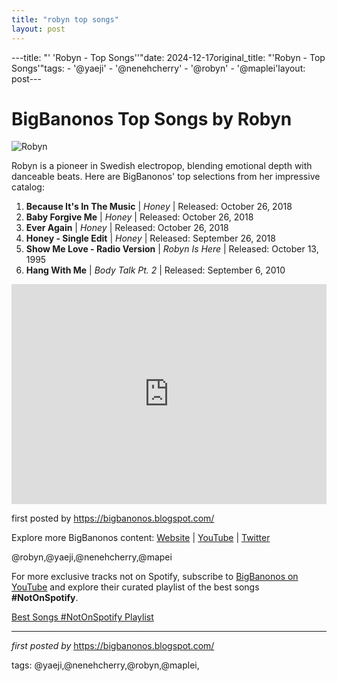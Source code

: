 ```yaml
---
title: "robyn top songs"
layout: post
---
```

---title: "' 'Robyn - Top Songs''"date: 2024-12-17original_title: "'Robyn - Top Songs'"tags:  - '@yaeji'  - '@nenehcherry'  - '@robyn'  - '@maplei'layout: post---<h1>BigBanonos Top Songs by Robyn</h1><img alt="Robyn" src="https://i.guim.co.uk/img/static/sys-images/Guardian/Pix/pictures/2010/9/23/1285256454261/Robyn-006.jpg?width=465&dpr=1&s=none&crop=none" /> <p>Robyn is a pioneer in Swedish electropop, blending emotional depth with danceable beats. Here are BigBanonos' top selections from her impressive catalog:</p> <ol> <li><strong>Because It's In The Music</strong> | <em>Honey</em> | Released: October 26, 2018</li> <li><strong>Baby Forgive Me</strong> | <em>Honey</em> | Released: October 26, 2018</li> <li><strong>Ever Again</strong> | <em>Honey</em> | Released: October 26, 2018</li> <li><strong>Honey - Single Edit</strong> | <em>Honey</em> | Released: September 26, 2018</li> <li><strong>Show Me Love - Radio Version</strong> | <em>Robyn Is Here</em> | Released: October 13, 1995</li> <li><strong>Hang With Me</strong> | <em>Body Talk Pt. 2</em> | Released: September 6, 2010</li></ol> <div> <iframe src="https://open.spotify.com/embed/playlist/3cHdYRXTXECPG9Xk7Sxxhr?utm_source=generator" width="100%" height="352" frameBorder="0" allowfullscreen="" allow="autoplay; clipboard-write; encrypted-media; fullscreen; picture-in-picture" loading="lazy"></iframe></div> <p>first posted by <a href="https://bigbanonos.blogspot.com/">https://bigbanonos.blogspot.com/</a></p> <div> <p>Explore more BigBanonos content: <a href="https://bigbanonos.blogspot.com/">Website</a> | <a href="https://www.youtube.com/@BigBanonos">YouTube</a> | <a href="https://x.com/bigbanonos">Twitter</a></p></div> <!--Tags--><p>@robyn,@yaeji,@nenehcherry,@mapei</p><!--Subscribe and Playlist Links--><div>    <p>For more exclusive tracks not on Spotify, subscribe to <a href="https://www.youtube.com/@BigBanonos" target="_blank">BigBanonos on YouTube</a> and explore their curated playlist of the best songs <strong>#NotOnSpotify</strong>.</p>    <p><a href="https://www.youtube.com/playlist?list=PLtuNtuTatqI0kFahUCbtbfenC_ET5O_tr" target="_blank">Best Songs #NotOnSpotify Playlist<br /></a></p></div><hr /><p><em>first posted by</em> <a href="https://bigbanonos.blogspot.com/" rel="noopener" target="_new">https://bigbanonos.blogspot.com/</a></p><p>tags: @yaeji,@nenehcherry,@robyn,@maplei,</p>